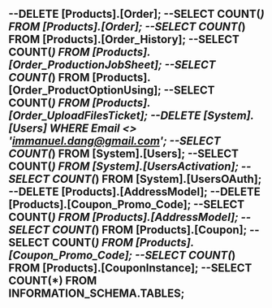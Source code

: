 --DELETE [Products].[Order];
--SELECT COUNT(*) FROM [Products].[Order];
--SELECT COUNT(*) FROM [Products].[Order_History];
--SELECT COUNT(*) FROM [Products].[Order_ProductionJobSheet];
--SELECT COUNT(*) FROM [Products].[Order_ProductOptionUsing];
--SELECT COUNT(*) FROM [Products].[Order_UploadFilesTicket];
--DELETE [System].[Users] WHERE Email <> 'immanuel.dang@gmail.com';
--SELECT COUNT(*) FROM [System].[Users];
--SELECT COUNT(*) FROM [System].[UsersActivation];
--SELECT COUNT(*) FROM [System].[UsersOAuth];
--DELETE [Products].[AddressModel];
--DELETE [Products].[Coupon_Promo_Code];
--SELECT COUNT(*) FROM [Products].[AddressModel];
--SELECT COUNT(*) FROM [Products].[Coupon];
--SELECT COUNT(*) FROM [Products].[Coupon_Promo_Code];
--SELECT COUNT(*) FROM [Products].[CouponInstance];
--SELECT COUNT(*) FROM INFORMATION_SCHEMA.TABLES;
--